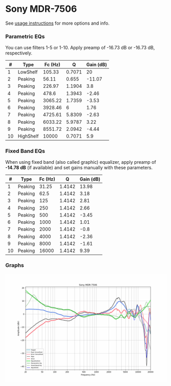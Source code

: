 # Sony MDR-7506
See [usage instructions](https://github.com/jaakkopasanen/AutoEq#usage) for more options and info.

### Parametric EQs
You can use filters 1-5 or 1-10. Apply preamp of -16.73 dB or -16.73 dB, respectively.

|   # | Type      |   Fc (Hz) |      Q |   Gain (dB) |
|-----|-----------|-----------|--------|-------------|
|   1 | LowShelf  |    105.33 | 0.7071 |       20    |
|   2 | Peaking   |     56.11 | 0.655  |      -11.07 |
|   3 | Peaking   |    226.97 | 1.1904 |        3.8  |
|   4 | Peaking   |    478.6  | 1.3943 |       -2.46 |
|   5 | Peaking   |   3065.22 | 1.7359 |       -3.53 |
|   6 | Peaking   |   3928.46 | 6      |        1.76 |
|   7 | Peaking   |   4725.61 | 5.8309 |       -2.63 |
|   8 | Peaking   |   6033.22 | 5.9787 |        3.22 |
|   9 | Peaking   |   8551.72 | 2.0942 |       -4.44 |
|  10 | HighShelf |  10000    | 0.7071 |        5.9  |

### Fixed Band EQs
When using fixed band (also called graphic) equalizer, apply preamp of **-14.78 dB** (if available) and set gains manually with these parameters.

|   # | Type    |   Fc (Hz) |      Q |   Gain (dB) |
|-----|---------|-----------|--------|-------------|
|   1 | Peaking |     31.25 | 1.4142 |       13.98 |
|   2 | Peaking |     62.5  | 1.4142 |        3.18 |
|   3 | Peaking |    125    | 1.4142 |        2.81 |
|   4 | Peaking |    250    | 1.4142 |        2.66 |
|   5 | Peaking |    500    | 1.4142 |       -3.45 |
|   6 | Peaking |   1000    | 1.4142 |        1.01 |
|   7 | Peaking |   2000    | 1.4142 |       -0.8  |
|   8 | Peaking |   4000    | 1.4142 |       -2.36 |
|   9 | Peaking |   8000    | 1.4142 |       -1.61 |
|  10 | Peaking |  16000    | 1.4142 |        9.39 |

### Graphs
![](./Sony%20MDR-7506.png)
